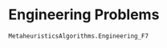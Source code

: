 # Engineering Problems



```@docs 
MetaheuristicsAlgorithms.Engineering_F7
```



<!-- ![My Plot](assets/WeldedBeam.png) -->

<!-- ![Welded Beam](<repo-root>/docs/src/pictures/WeldedBeam.png) -->
